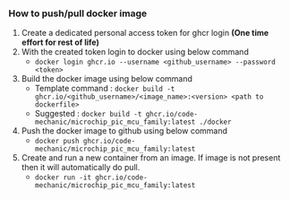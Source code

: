 ### How to push/pull docker image

1. Create a dedicated personal access token for ghcr login **(One time effort for rest of life)**
2. With the created token login to docker using below command
   * `docker login ghcr.io --username <github_username> --password <token>`
3. Build the docker image using below command
   - Template command :  `docker build -t ghcr.io/<github_username>/<image_name>:<version> <path to dockerfile>`
   - Suggested :  `docker build -t ghcr.io/code-mechanic/microchip_pic_mcu_family:latest ./docker`
4. Push the docker image to github using below command
   * `docker push ghcr.io/code-mechanic/microchip_pic_mcu_family:latest`
5. Create and run a new container from an image. If image is not present then it will automatically do pull.
   * `docker run -it ghcr.io/code-mechanic/microchip_pic_mcu_family:latest`
